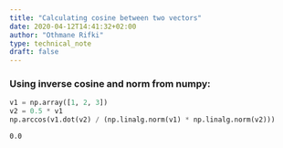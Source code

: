 ```yaml
---
title: "Calculating cosine between two vectors"
date: 2020-04-12T14:41:32+02:00
author: "Othmane Rifki"
type: technical_note
draft: false
---
```

### Using inverse cosine and norm from numpy:


```python
v1 = np.array([1, 2, 3])
v2 = 0.5 * v1
np.arccos(v1.dot(v2) / (np.linalg.norm(v1) * np.linalg.norm(v2)))
```




    0.0


